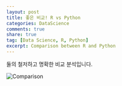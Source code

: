 ```yaml
---
layout: post
title: 좋은 비교! R vs Python
categories: DataScience
comments: true
share: true
tag: [Data Science, R, Python]
excerpt: Comparison between R and Python
---
```


둘의 철저하고 명확한 비교 분석입니다. 

![Comparison](http://blog.datacamp.com/wp-content/uploads/2015/05/R-vs-Python-216-2.png)
